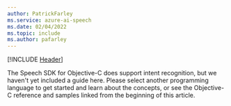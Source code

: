 ```yaml
---
author: PatrickFarley
ms.service: azure-ai-speech
ms.date: 02/04/2022
ms.topic: include
ms.author: pafarley
---
```


[!INCLUDE [Header](../../common/objectivec.md)]

The Speech SDK for Objective-C does support intent recognition, but we haven't yet included a guide here. Please select another programming language to get started and learn about the concepts, or see the Objective-C reference and samples linked from the beginning of this article. 
